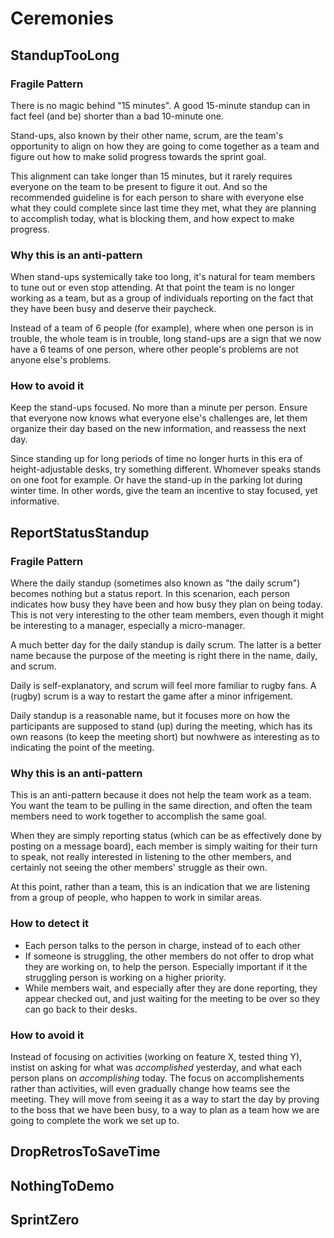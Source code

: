 # Ceremonies

## StandupTooLong

### Fragile Pattern

There is no magic behind "15 minutes". A good 15-minute standup can in fact feel (and be) shorter than a bad 10-minute one.

Stand-ups, also known by their other name, scrum, are the team's opportunity to align on how they are going to come together as a team and figure out how to make solid progress towards the sprint goal.

This alignment can take longer than 15 minutes, but it rarely requires everyone on the team to be present to figure it out. And so the recommended guideline is for each person to share with everyone else what they could complete since last time they met, what they are planning to accomplish today, what is blocking them, and how expect to make progress.

### Why this is an anti-pattern

When stand-ups systemically take too long, it's natural for team members to tune out or even stop attending. At that point the team is no longer working as a team, but as a group of individuals reporting on the fact that they have been busy and deserve their paycheck.

Instead of a team of 6 people (for example), where when one person is in trouble, the whole team is in trouble, long stand-ups are a sign that we now have a 6 teams of one person, where other people's problems are not anyone else's problems.

### How to avoid it

Keep the stand-ups focused. No more than a minute per person. Ensure that everyone now knows what everyone else's challenges are, let them organize their day based on the new information, and reassess the next day.

Since standing up for long periods of time no longer hurts in this era of height-adjustable desks, try something different. Whomever speaks stands on one foot for example. Or have the stand-up in the parking lot during winter time. In other words, give the team an incentive to stay focused, yet informative.

## ReportStatusStandup

### Fragile Pattern

Where the daily standup (sometimes also known as "the daily scrum") becomes nothing but a status report. In this scenarion, each person indicates how busy they have been and how busy they plan on being today. This is not very interesting to the other team members, even though it might be interesting to a manager, especially a micro-manager.

A much better day for the daily standup is daily scrum. The latter is a better name because the purpose of the meeting is right there in the name, daily, and scrum.

Daily is self-explanatory, and scrum will feel more familiar to rugby fans. A (rugby) scrum is a way to restart the game after a minor infrigement.

Daily standup is a reasonable name, but it focuses more on how the participants are supposed to stand (up) during the meeting, which has its own reasons (to keep the meeting short) but nowhwere as interesting as to indicating the point of the meeting.

### Why this is an anti-pattern

This is an anti-pattern because it does not help the team work as a team. You want the team to be pulling in the same direction, and often the team members need to work together to accomplish the same goal.

When they are simply reporting status (which can be as effectively done by posting on a message board), each member is simply waiting for their turn to speak, not really interested in listening to the other members, and certainly not seeing the other members' struggle as their own.

At this point, rather than a team, this is an indication that we are listening from a group of people, who happen to work in similar areas.

### How to detect it

- Each person talks to the person in charge, instead of to each other
- If someone is struggling, the other members do not offer to drop what they are working on, to help the person. Especially important if it the struggling person is working on a higher priority.
- While members wait, and especially after they are done reporting, they appear checked out, and just waiting for the meeting to be over so they can go back to their desks.

### How to avoid it

Instead of focusing on activities (working on feature X, tested thing Y), instist on asking for what was *accomplished* yesterday, and what each person plans on *accomplishing* today. The focus on accomplishements rather than activities, will even gradually change how teams see the meeting. They will move from seeing it as a way to start the day by proving to the boss that we have been busy, to a way to plan as a team how we are going to complete the work we set up to.

## DropRetrosToSaveTime

## NothingToDemo

## SprintZero
